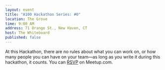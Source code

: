 ```yaml
---
layout: event
title: "A100 Hackathon Series: #0"
location: The Grove
time: 9:00 AM
address: 71 Orange St., New Haven, CT
host: The Whiteboard
published: false
---
```

At this Hackathon, there are no rules about what you can work on,
or how many people you can have on your team—as long as you write
it during this hackathon, it counts.  You can
[RSVP](http://www.meetup.com/whiteboard-softwaredevs/events/109270442/)
on Meetup.com.